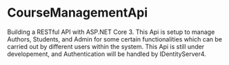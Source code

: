 # CourseManagementApi
Building a RESTful API with ASP.NET Core 3. This Api is setup to manage Authors, Students, and Admin for some certain functionalities which 
can be carried out by different users within the system.
This Api is still under developement, and Authentication will be handled by IDentityServer4.
